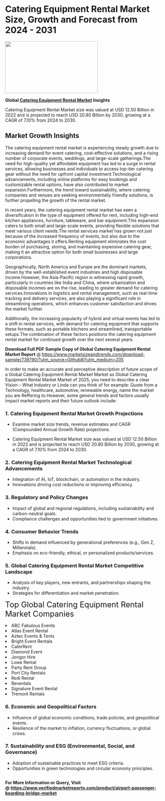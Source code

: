 <H1>Catering Equipment Rental Market Size, Growth and Forecast from 2024 - 2031</H1><img class="aligncenter size-medium wp-image-584254" src="https://thirdeyenews.in/wp-content/uploads/2024/09/Global-Market-Research-300x168.jpeg" alt="" width="300" height="168" /><p><strong>Global&nbsp;<a href="https://www.marketsizeandtrends.com/download-sample/739790/?utm_source=Github8j?utm_medium=205">Catering Equipment Rental Market</a> Insights</strong></p><p>Catering Equipment Rental Market size was valued at USD 12.50 Billion in 2022 and is projected to reach USD 20.80 Billion by 2030, growing at a CAGR of 7.10% from 2024 to 2030.</p><p><h2>Market Growth Insights</h2> <p>The catering equipment rental market is experiencing steady growth due to increasing demand for event catering, cost-effective solutions, and a rising number of corporate events, weddings, and large-scale gatherings.The need for high-quality yet affordable equipment has led to a surge in rental services, allowing businesses and individuals to access top-tier catering gear without the need for upfront capital investment.Technological advancements, including online platforms for easy bookings and customizable rental options, have also contributed to market expansion.Furthermore, the trend toward sustainability, where catering companies and venues are seeking environmentally friendly solutions, is further propelling the growth of the rental market.</p> <p>In recent years, the catering equipment rental market has seen a diversification in the type of equipment offered for rent, including high-end kitchen appliances, furniture, tableware, and bar equipment.This expansion caters to both small and large-scale events, providing flexible solutions that meet various client needs.The rental services market has grown not just because of the increased frequency of events, but also due to the economic advantages it offers.Renting equipment eliminates the cost burden of purchasing, storing, and maintaining expensive catering gear, making it an attractive option for both small businesses and large corporations.</p> <p>Geographically, North America and Europe are the dominant markets, driven by the well-established event industries and high disposable income.However, the Asia-Pacific region is witnessing rapid growth, particularly in countries like India and China, where urbanization and disposable incomes are on the rise, leading to greater demand for catering services.Innovations in logistics and rental management, such as real-time tracking and delivery services, are also playing a significant role in streamlining operations, which enhances customer satisfaction and drives the market further.</p> <p>Additionally, the increasing popularity of hybrid and virtual events has led to a shift in rental services, with demand for catering equipment that supports these formats, such as portable kitchens and streamlined, transportable setups.The combination of these factors positions the catering equipment rental market for continued growth over the next several years.</p> <p><span class=""><strong>Download Full PDF Sample Copy of Global Catering Equipment Rental Market Report</strong> @ <a href="https://www.marketsizeandtrends.com/download-sample/739790/?utm_source=Github8j?utm_medium=205" target="_blank">https://www.marketsizeandtrends.com/download-sample/739790/?utm_source=Github8j?utm_medium=205</a></span></p><p>In order to make an accurate and perceptive description of future scope of a Global&nbsp;Catering Equipment Rental Market Market as Global&nbsp;Catering Equipment Rental Market Market of 2025, you need to describe a clear Vision &ndash; What Industry or Linda can you think of for example: Quote from a Technology, healthcare, automotive, renewable energy, name the market you are Reffering to.However, some general trends and factors usually impact market reports and their future outlook include:</p><h3>1.&nbsp;<strong>Catering Equipment Rental Market Growth Projections</strong></h3><ul><li>Examine market size trends, revenue estimates and CAGR (Compounded Annual Growth Rate) projections.</li><li><p>Catering Equipment Rental Market size was valued at USD 12.50 Billion in 2022 and is projected to reach USD 20.80 Billion by 2030, growing at a CAGR of 7.10% from 2024 to 2030.</p></li></ul><h3>2.&nbsp;<strong>Catering Equipment Rental Market Technological Advancements</strong></h3><ul><li>Integration of AI, IoT, blockchain, or automation in the industry.</li><li>Innovations driving cost reductions or improving efficiency.</li></ul><h3>3.&nbsp;<strong>Regulatory and Policy Changes</strong></h3><ul><li>Impact of global and regional regulations, including sustainability and carbon-neutral goals.</li><li>Compliance challenges and opportunities tied to government initiatives.</li></ul><h3>4.&nbsp;<strong>Consumer Behavior Trends</strong></h3><ul><li>Shifts in demand influenced by generational preferences (e.g., Gen Z, Millennials).</li><li>Emphasis on eco-friendly, ethical, or personalized products/services.</li></ul><h3>5.&nbsp;<strong>Global Catering Equipment Rental Market Competitive Landscape</strong></h3><ul><li>Analysis of key players, new entrants, and partnerships shaping the industry.</li><li>Strategies for differentiation and market penetration.</li></ul><p data-pm-slice="1 1 []"><span style="color: inherit; font-family: inherit; font-size: 25px;">Top Global Catering Equipment Rental Market Companies</span></p><div class="" data-test-id=""><p><li>ABC Fabulous Events</li><li> Atlas Event Rental</li><li> Aztec Events & Tents</li><li> Bright Event Rentals</li><li> CaterRent</li><li> Diamond Event</li><li> Jongor Hire</li><li> Lowe Rental</li><li> Party Rent Group</li><li> Port City Rentals</li><li> Redi Rental</li><li> Reventals</li><li> Signature Event Rental</li><li> Tremont Rentals</li></p></div><h3>6.&nbsp;<strong>Economic and Geopolitical Factors</strong></h3><ul><li>Influence of global economic conditions, trade policies, and geopolitical events.</li><li>Resilience of the market to inflation, currency fluctuations, or global crises.</li></ul><h3>7.&nbsp;<strong>Sustainability and ESG (Environmental, Social, and Governance)</strong></h3><ul><li>Adoption of sustainable practices to meet ESG criteria.</li><li>Opportunities in green technologies and circular economy principles.</li></ul><h2><strong style="font-size: 14px;">For More Information or Query, Visit @&nbsp;</strong><a style="background-color: #ffffff; font-size: 14px;" href="https://www.marketsizeandtrends.com/report/catering-equipment-rental-market/" target="_blank">https://www.verifiedmarketreports.com/product/airport-passenger-boarding-bridge-market</a></h2>